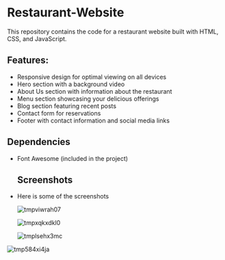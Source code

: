 # Restaurant-Website
This repository contains the code for a restaurant website built with HTML, CSS, and JavaScript.

## Features:


- Responsive design for optimal viewing on all devices
- Hero section with a background video
- About Us section with information about the restaurant
- Menu section showcasing your delicious offerings
- Blog section featuring recent posts
- Contact form for reservations
- Footer with contact information and social media links

## Dependencies
- Font Awesome (included in the project)

  ## Screenshots
- Here is some of the screenshots

  ![tmpviwrah07](https://github.com/user-attachments/assets/0d29a2cb-ac26-4487-90c1-38f78ddbd642)

  ![tmpxqkxdkl0](https://github.com/user-attachments/assets/f0c15092-bcc9-4d9f-9742-8da6f603aa75)

  ![tmplsehx3mc](https://github.com/user-attachments/assets/4bcb0beb-3180-4381-8ff5-61b0d5b0a917)

![tmp584xi4ja](https://github.com/user-attachments/assets/24bd0d16-3c7a-4dd8-804c-9fb9e644c702)


